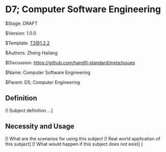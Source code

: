 # D7; Computer Software Engineering

$Stage: DRAFT

$Version: 1.0.0

$Template: T2@1.2.2

$Authors: Zheng Hailang

$Discussion: https://github.com/handlll-standard/meta/issues

$Name: Computer Software Engineering

$Parent: D5; Computer Engineering

## Definition

[! Subject definition ...]

## Necessity and Usage

[! What are the scenarios for using this subject
    [! Real world application of this subject]
    [! What would happen if this subject does not exist]
]
